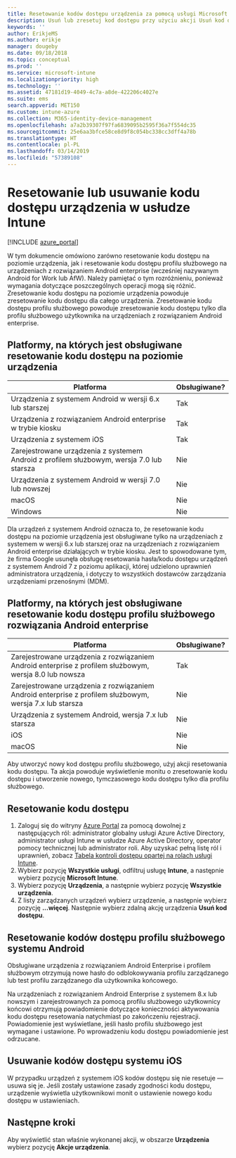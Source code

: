```yaml
---
title: Resetowanie kodów dostępu urządzenia za pomocą usługi Microsoft Intune — Azure | Microsoft Docs
description: Usuń lub zresetuj kod dostępu przy użyciu akcji Usuń kod dostępu na urządzeniach zarządzanych lub monitorowanych przy użyciu usługi Intune.
keywords: ''
author: ErikjeMS
ms.author: erikje
manager: dougeby
ms.date: 09/18/2018
ms.topic: conceptual
ms.prod: ''
ms.service: microsoft-intune
ms.localizationpriority: high
ms.technology: ''
ms.assetid: 47181d19-4049-4c7a-a8de-422206c4027e
ms.suite: ems
search.appverid: MET150
ms.custom: intune-azure
ms.collection: M365-identity-device-management
ms.openlocfilehash: a7a2b39307f97fa6839095b2595f36a7f554dc35
ms.sourcegitcommit: 25e6aa3bfce58ce8d9f8c054bc338cc3dff4a78b
ms.translationtype: HT
ms.contentlocale: pl-PL
ms.lasthandoff: 03/14/2019
ms.locfileid: "57389108"
---
```

# <a name="reset-or-remove-a-device-passcode-in-intune"></a>Resetowanie lub usuwanie kodu dostępu urządzenia w usłudze Intune

[!INCLUDE [azure_portal](./includes/azure_portal.md)]

W tym dokumencie omówiono zarówno resetowanie kodu dostępu na poziomie urządzenia, jak i resetowanie kodu dostępu profilu służbowego na urządzeniach z rozwiązaniem Android enterprise (wcześniej nazywanym Android for Work lub AfW). Należy pamiętać o tym rozróżnieniu, ponieważ wymagania dotyczące poszczególnych operacji mogą się różnić. Zresetowanie kodu dostępu na poziomie urządzenia powoduje zresetowanie kodu dostępu dla całego urządzenia. Zresetowanie kodu dostępu profilu służbowego powoduje zresetowanie kodu dostępu tylko dla profilu służbowego użytkownika na urządzeniach z rozwiązaniem Android enterprise.

## <a name="supported-platforms-for-device-level-passcode-reset"></a>Platformy, na których jest obsługiwane resetowanie kodu dostępu na poziomie urządzenia

| Platforma | Obsługiwane? |
| ---- | ---- |
| Urządzenia z systemem Android w wersji 6.x lub starszej | Tak |
| Urządzenia z rozwiązaniem Android enterprise w trybie kiosku | Tak |
| Urządzenia z systemem iOS | Tak |
| Zarejestrowane urządzenia z systemem Android z profilem służbowym, wersja 7.0 lub starsza | Nie |
| Urządzenia z systemem Android w wersji 7.0 lub nowszej | Nie |
| macOS | Nie |
| Windows | Nie |

Dla urządzeń z systemem Android oznacza to, że resetowanie kodu dostępu na poziomie urządzenia jest obsługiwane tylko na urządzeniach z systemem w wersji 6.x lub starszej oraz na urządzeniach z rozwiązaniem Android enterprise działających w trybie kiosku. Jest to spowodowane tym, że firma Google usunęła obsługę resetowania hasła/kodu dostępu urządzeń z systemem Android 7 z poziomu aplikacji, której udzielono uprawnień administratora urządzenia, i dotyczy to wszystkich dostawców zarządzania urządzeniami przenośnymi (MDM).

## <a name="supported-platforms-for-android-enterprise-work-profile-passcode-reset"></a>Platformy, na których jest obsługiwane resetowanie kodu dostępu profilu służbowego rozwiązania Android enterprise

| Platforma | Obsługiwane? |
| ---- | ---- |
| Zarejestrowane urządzenia z rozwiązaniem Android enterprise z profilem służbowym, wersja 8.0 lub nowsza | Tak |
| Zarejestrowane urządzenia z rozwiązaniem Android enterprise z profilem służbowym, wersja 7.x lub starsza | Nie |
| Urządzenia z systemem Android, wersja 7.x lub starsza | Nie |
| iOS | Nie |
| macOS | Nie |

Aby utworzyć nowy kod dostępu profilu służbowego, użyj akcji resetowania kodu dostępu. Ta akcja powoduje wyświetlenie monitu o zresetowanie kodu dostępu i utworzenie nowego, tymczasowego kodu dostępu tylko dla profilu służbowego. 

## <a name="reset-a-passcode"></a>Resetowanie kodu dostępu


1. Zaloguj się do witryny [Azure Portal](https://portal.azure.com) za pomocą dowolnej z następujących ról: administrator globalny usługi Azure Active Directory, administrator usługi Intune w usłudze Azure Active Directory, operator pomocy technicznej lub administrator roli. Aby uzyskać pełną listę ról i uprawnień, zobacz [Tabela kontroli dostępu opartej na rolach usługi Intune](https://gallery.technet.microsoft.com/Intune-RBAC-table-2e3c9a1a).
2. Wybierz pozycję **Wszystkie usługi**, odfiltruj usługę **Intune**, a następnie wybierz pozycję **Microsoft Intune**.
3. Wybierz pozycję **Urządzenia**, a następnie wybierz pozycję **Wszystkie urządzenia**.
4. Z listy zarządzanych urządzeń wybierz urządzenie, a następnie wybierz pozycję **...więcej**. Następnie wybierz zdalną akcję urządzenia **Usuń kod dostępu**.

## <a name="reset-android-work-profile-passcodes"></a>Resetowanie kodów dostępu profilu służbowego systemu Android

Obsługiwane urządzenia z rozwiązaniem Android Enterprise i profilem służbowym otrzymują nowe hasło do odblokowywania profilu zarządzanego lub test profilu zarządzanego dla użytkownika końcowego.

Na urządzeniach z rozwiązaniem Android Enterprise z systemem 8.x lub nowszym i zarejestrowanych za pomocą profilu służbowego użytkownicy końcowi otrzymują powiadomienie dotyczące konieczności aktywowania kodu dostępu resetowania natychmiast po zakończeniu rejestracji. Powiadomienie jest wyświetlane, jeśli hasło profilu służbowego jest wymagane i ustawione. Po wprowadzeniu kodu dostępu powiadomienie jest odrzucane.


## <a name="remove-ios-passcodes"></a>Usuwanie kodów dostępu systemu iOS

W przypadku urządzeń z systemem iOS kodów dostępu się nie resetuje — usuwa się je. Jeśli zostały ustawione zasady zgodności kodu dostępu, urządzenie wyświetla użytkownikowi monit o ustawienie nowego kodu dostępu w ustawieniach.

## <a name="next-steps"></a>Następne kroki

Aby wyświetlić stan właśnie wykonanej akcji, w obszarze **Urządzenia** wybierz pozycję **Akcje urządzenia**.
